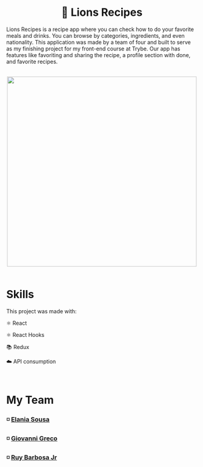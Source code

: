 <div align="center">
  <h1> 🦁 Lions Recipes </h1>
</div>

Lions Recipes is a recipe app where you can check how to do your favorite meals and drinks. You can browse by categories, ingredients, and even nationality. This application was made by a team of four and built to serve as my finishing project for my front-end course at Trybe. Our app has features like favoriting and sharing the recipe, a profile section with done, and favorite recipes.

<br>

<div align="center">
  <img height="500" widht= "600" src="https://i.imgur.com/JygKehr.png">
</div>

<br>

# Skills
This project was made with:

  ⚛️ React

  ⚛️ React Hooks

  📚 Redux
  
  ☁️ API consumption

<br>

# My Team

### ◽ [Elania Sousa](https://github.com/Elania-Sousa) <br>
### ◽ [Giovanni Greco](https://github.com/giovanni-greco) <br>
### ◽ [Ruy Barbosa Jr](https://github.com/Ruuybarbosajr) <br>

<br>
<br>
